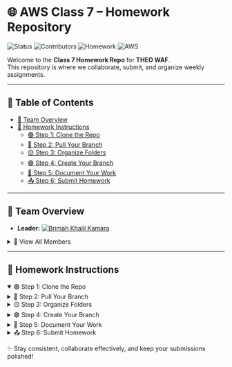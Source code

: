 # 🌐 AWS Class 7 – Homework Repository

![Status](https://img.shields.io/badge/Status-Active-brightgreen?style=for-the-badge) 
![Contributors](https://img.shields.io/badge/Contributors-11-blue?style=for-the-badge) 
![Homework](https://img.shields.io/badge/Homework-Weekly-orange?style=for-the-badge) 
![AWS](https://img.shields.io/badge/AWS-Learning-yellow?style=for-the-badge) 

Welcome to the **Class 7 Homework Repo** for **THEO WAF**.  
This repository is where we collaborate, submit, and organize weekly assignments.  

---

## 📑 Table of Contents
- [👥 Team Overview](#-team-overview)
- [📖 Homework Instructions](#-homework-instructions)  
  - [🟢 Step 1: Clone the Repo](#-step-1-clone-the-repo)  
  - [🔵 Step 2: Pull Your Branch](#-step-2-pull-your-branch)  
  - [🟡 Step 3: Organize Folders](#-step-3-organize-folders)  
  - [🟣 Step 4: Create Your Branch](#-step-4-create-your-branch)  
  - [📝 Step 5: Document Your Work](#-step-5-document-your-work)  
  - [📤 Step 6: Submit Homework](#-step-6-submit-homework)  

---

## 👥 Team Overview

- **Leader:** [![Brimah Khalil Kamara](https://img.shields.io/badge/Leader-Brimah_Khalil_Kamara-blue?style=for-the-badge&logo=github)](https://github.com/Brimah-Khalil-Kamara)  

<details>
<summary>📌 View All Members</summary><br>

[![Hakeem Shaffi](https://img.shields.io/badge/Member-Hakeem_Shaffi-lightgrey?style=flat-square&logo=github)](https://github.com/pushashaft)  
[![Mahamed Bashir](https://img.shields.io/badge/Member-Mahamed_Bashir-lightgrey?style=flat-square&logo=github)](https://github.com/BashiM1)  
[![Van Ngila](https://img.shields.io/badge/Member-Van_Ngila-lightgrey?style=flat-square&logo=github)](https://github.com/waseeconsulting-git)  
[![Adedji Adeyemi](https://img.shields.io/badge/Member-Adedji_Adeyemi-lightgrey?style=flat-square&logo=github)](https://github.com/anthonyadeconsulting-source)  
[![Jay Bailey](https://img.shields.io/badge/Member-Jay_Bailey-lightgrey?style=flat-square&logo=github)](https://github.com/jareonbailey-web)  
[![Daniel Bryce](https://img.shields.io/badge/Member-Daniel_Bryce-lightgrey?style=flat-square&logo=github)](https://github.com/DBs-art)  
[![ST Tucker](https://img.shields.io/badge/Member-ST_Tucker-lightgrey?style=flat-square&logo=github)](https://github.com/statuc30721)  
[![Thomas Bell](https://img.shields.io/badge/Member-Thomas_Bell-lightgrey?style=flat-square&logo=github)](https://github.com/thomas065)  
[![Trevore Jerome](https://img.shields.io/badge/Member-Trevore_Jerome-lightgrey?style=flat-square&logo=github)](https://github.com/Futurist2099)  
[![Voloxar Karsze](https://img.shields.io/badge/Member-Voloxar_Karsze-lightgrey?style=flat-square&logo=github)](https://github.com/theswordpt-git)  
[![Mark Thornhill](https://img.shields.io/badge/Member-Mark_Thornhill-lightgrey?style=flat-square&logo=github)](https://github.com/theswordpt-git)  

</details>

---

## 📖 Homework Instructions

<details open>
<summary>🟢 Step 1: Clone the Repo</summary>

</details> <details> <summary>🔵 Step 2: Pull Your Branch</summary>
```bash
git clone https://github.com/Melanated-Cyber-Kings/Class7-Homework.git


git pull origin <your-branch-name>
</details>

<details> <summary>🟡 Step 3: Organize Folders</summary>
📂 Create directories for each week:
Week1, Week2, Week3, ...

📌 Each week’s homework goes into its respective folder.
</details>

<details>
<summary>🟣 Step 4: Create Your Branch</summary>
git checkout -b Your-Name-Homework-Branch

✅ Always switch into your branch immediately after creating it.
</details>

<details>
<summary>📝 Step 5: Document Your Work</summary>

📝 Add a README.md in each folder.

Keep instructions clear and beginner-friendly.

Someone with no prior context should be able to follow your steps.
</details>

<details> <summary>📤 Step 6: Submit Homework</summary>

📤 Transfer all your completed assignments into the appropriate weekly folder.
🎯 Make sure everything is neat, readable, and presentation-ready for THEO.
</details>

✨ Stay consistent, collaborate effectively, and keep your submissions polished!